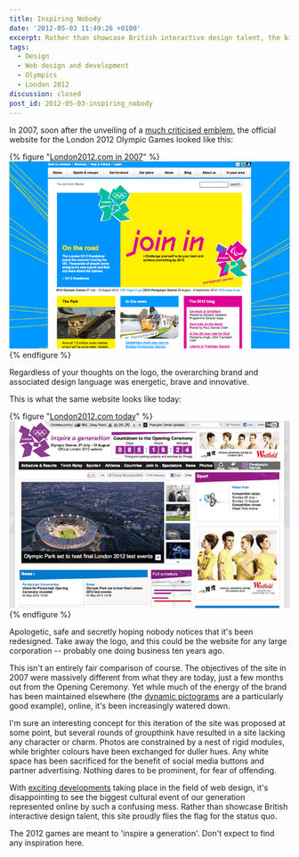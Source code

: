 ```yaml
---
title: Inspiring Nobody
date: '2012-05-03 11:49:26 +0100'
excerpt: Rather than showcase British interactive design talent, the biggest cultural event of our generation has been represented online by an uninspired mess that flies the flag for the status quo.
tags:
  - Design
  - Web design and development
  - Olympics
  - London 2012
discussion: closed
post_id: 2012-05-03-inspiring_nobody
---
```

In 2007, soon after the unveiling of a [much criticised emblem][1], the official website for the London 2012 Olympic Games looked like this:

{% figure "[London2012.com in 2007](http://web.archive.org/web/20070910112153/http://london2012.com/)" %}
![The London 2012 website in 2007](/assets/images/2012/05/london2012_2007.png)
{% endfigure %}

Regardless of your thoughts on the logo, the overarching brand and associated design language was energetic, brave and innovative.

This is what the same website looks like today:

{% figure "[London2012.com today](http://london2012.com/)" %}
![The London 2012 website in 2007](/assets/images/2012/05/london2012_2012.png)
{% endfigure %}

Apologetic, safe and secretly hoping nobody notices that it's been redesigned. Take away the logo, and this could be the website for any large corporation -- probably one doing business ten years ago.

This isn't an entirely fair comparison of course. The objectives of the site in 2007 were massively different from what they are today, just a few months out from the Opening Ceremony. Yet while much of the energy of the brand has been maintained elsewhere (the [dynamic pictograms][2] are a particularly good example), online, it's been increasingly watered down.

I'm sure an interesting concept for this iteration of the site was proposed at some point, but several rounds of groupthink have resulted in a site lacking any character or charm. Photos are constrained by a nest of rigid modules, while brighter colours have been exchanged for duller hues. Any white space has been sacrificed for the benefit of social media buttons and partner advertising. Nothing dares to be prominent, for fear of offending.

With [exciting developments][3] taking place in the field of web design, it's disappointing to see the biggest cultural event of our generation represented online by such a confusing mess. Rather than showcase British interactive design talent, this site proudly flies the flag for the status quo.

The 2012 games are meant to 'inspire a generation'. Don't expect to find any inspiration here.

[1]: http://lloydyweb.paulrobertlloyd.com/blog/2007/06/2012_and_all_that.php
[2]: http://creativereview.co.uk/cr-blog/2009/october/london-2012-pictograms
[3]: http://alistapart.com/articles/responsive-web-design/